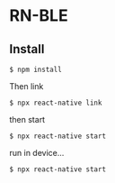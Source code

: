 # RN-BLE

## Install
```
$ npm install
```
Then link 
```
$ npx react-native link
```
then start
```
$ npx react-native start
```
run in device...
```
$ npx react-native start
```
